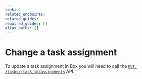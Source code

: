 ```yaml
---
rank: 4
related_endpoints:
related_guides:
required_guides: []
alias_paths: []
---
```


# Change a task assignment

To update a task assignment in Box you will need to call the
[`PUT /tasks/:task_id/assignments`](e://put_task_assignments_id) API.

<Samples id='put_task_assignments_id' />
